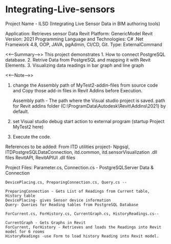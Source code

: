 # Integrating-Live-sensors
Project Name - ILSD (Integrating Live Sensor Data in BIM authoring tools)

Application: Retrieves sensor Data
Revit Platform: GenericModel
Revit Version: 2021
Programming Language and Technologies: C# .Net Framework 4.8, OOP, JAVA, pgAdmin, CI/CD, Git.
Type: ExternalCommand

<<--Summary-->> 
This project demonstrates
        1. How to connect PostgreSQL database.
	2. Retrive Data from PostgreSQL and mapping it with Revit Elements.
	3. Visualizing data readings in bar graph and line graph

<<--Note-->>

1. change the Assembly path of MyTest2-addin-files from source code  and  Copy those add-in files in Revit Addins before Execution.

   Assembly path - The path where the Visual studio project is saved.
   path for Revit addins folder (C:\ProgramData\Autodesk\Revit\Addins\2021) by default.

2. set Visual studio debug start action to external program (startup Project MyTest2 here)
3. Execute the code.

References to be added:
	 From ITD utilities project- Npgsql, ITDPostgreSQLDataConnection, itd.common, itd.sensorVisualization .dll files
	 RevitAPI, RevitAPIUI .dll files
          
Project Files:
	Parameter.cs, Connection.cs - PostgreSQLServer Data & Connection
	
	DevicePlacing.cs, PreparingConnection.cs, Query.cs --

	PreparingConnection - Gets List of Readings from Current table, History table 
	DevicePlacing- gives Sensor device information
	Query- Queries for Reading tables from PostgreSQL Database

 	ForCurrent.cs, ForHistory.cs, CurrentGraph.cs, HistoryReadings.cs--

 	CurrentGraph - Gets Graphs in Revit
 	ForCurrent, ForHistory - Retrieves and loads the Readings into Revit model for 6 rooms
 	HistoryReadings -use Form to load history Reading into Revit model.	


